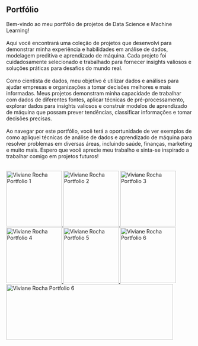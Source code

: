  <body>
    <section class="u-align-center u-clearfix u-image u-shading u-section-1" src="" data-image-width="5000" data-image-height="3220" id="sec-8b6a">
      <div class="u-clearfix u-sheet u-valign-middle u-sheet-1">
        <h1 class="u-text u-text-default u-title u-text-1">Portfólio</h1>
        <p class="u-large-text u-text u-text-default u-text-variant u-text-2"> Bem-vindo ao meu portfólio de projetos de Data Science e Machine Learning!&nbsp;<br>
          <br>Aqui você encontrará uma coleção de projetos que desenvolvi para demonstrar minha experiência e habilidades em análise de dados, modelagem preditiva e aprendizado de máquina. Cada projeto foi cuidadosamente selecionado e trabalhado para fornecer insights valiosos e soluções práticas para desafios do mundo real.<br>
          <br>Como cientista de dados, meu objetivo é utilizar dados e análises para ajudar empresas e organizações a tomar decisões melhores e mais informadas. Meus projetos demonstram minha capacidade de trabalhar com dados de diferentes fontes, aplicar técnicas de pré-processamento, explorar dados para insights valiosos e construir modelos de aprendizado de máquina que possam prever tendências, classificar informações e tomar decisões precisas.<br>
          <br>Ao navegar por este portfólio, você terá a oportunidade de ver exemplos de como apliquei técnicas de análise de dados e aprendizado de máquina para resolver problemas em diversas áreas, incluindo saúde, finanças, marketing e muito mais. Espero que você aprecie meu trabalho e sinta-se inspirado a trabalhar comigo em projetos futuros!
        </p>
       <br>
<a href="https://github.com/vivirocha/saude">
  <img src="https://live.staticflickr.com/65535/52782050399_5dffc90412_b.jpg" width="150" height="150" alt="Viviane Rocha Portfolio 1"
  />
</a> 
<a href="https://github.com/vivirocha/financas">
  <img src="https://live.staticflickr.com/65535/52781263797_6e66e0c002_b.jpg" width="150" height="150" alt="Viviane Rocha Portfolio 2"
  />
</a>
<a href="https://github.com/vivirocha/marketing">
  <img src="https://live.staticflickr.com/65535/52781806716_c54db506f3_b.jpg" width="150" height="150" alt="Viviane Rocha Portfolio 3"
  />
</a>
<br>

<a href="https://github.com/vivirocha/vendas">
  <img src="https://live.staticflickr.com/65535/52782270013_8cd5838e7a_b.jpg" width="150" height="150" alt="Viviane Rocha Portfolio 4"
  />
</a>

<a href="https://github.com/vivirocha/recursoshumanos">
  <img src="https://live.staticflickr.com/65535/52782269998_7a2f4b82b3_b.jpg" width="150" height="150" alt="Viviane Rocha Portfolio 5"
  />
</a>

<a href="https://github.com/vivirocha/educacao">
  <img src="https://live.staticflickr.com/65535/52782211570_afa2c0b8a2_b.jpg" width="150" height="150" alt="Viviane Rocha Portfolio 6"
  />
</a>
<br>
<a href="https://github.com/vivirocha/Kaggle-R">
  <img src="https://live.staticflickr.com/65535/52781926656_381b2c5739.jpg" width="450" height="150" alt="Viviane Rocha Portfolio 6"
  />
</a>
<br>  
</body></html>
